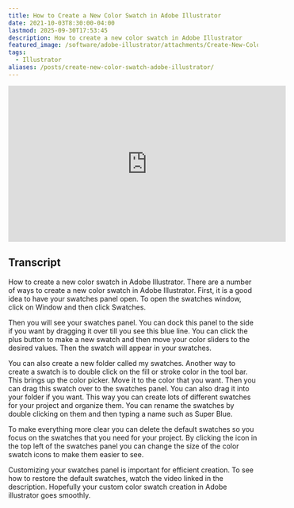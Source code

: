 ```yaml
---
title: How to Create a New Color Swatch in Adobe Illustrator
date: 2021-10-03T8:30:00-04:00
lastmod: 2025-09-30T17:53:45
description: How to create a new color swatch in Adobe Illustrator
featured_image: /software/adobe-illustrator/attachments/Create-New-Color-Swatch-in-Adobe-Illustrator.jpg
tags:
  - Illustrator
aliases: /posts/create-new-color-swatch-adobe-illustrator/
---
```


<div class="iframe-16-9-container">
<iframe class="youTubeIframe" width="560" height="315" src="https://www.youtube.com/embed/vw3VnrskTzE?rel=0" title="YouTube video player" frameborder="0" allow="accelerometer; autoplay; clipboard-write; encrypted-media; gyroscope; picture-in-picture; web-share" referrerpolicy="strict-origin-when-cross-origin" allowfullscreen></iframe>
</div>

## Transcript

How to create a new color swatch in Adobe Illustrator. There are a number of ways to create a new color swatch in Adobe Illustrator. First, it is a good idea to have your swatches panel open. To open the swatches window, click on Window and then click Swatches.

Then you will see your swatches panel. You can dock this panel to the side if you want by dragging it over till you see this blue line. You can click the plus button to make a new swatch and then move your color sliders to the desired values. Then the swatch will appear in your swatches.

You can also create a new folder called my swatches. Another way to create a swatch is to double click on the fill or stroke color in the tool bar. This brings up the color picker. Move it to the color that you want. Then you can drag this swatch over to the swatches panel. You can also drag it into your folder if you want. This way you can create lots of different swatches for your project and organize them. You can rename the swatches by double clicking on them and then typing a name such as Super Blue.

To make everything more clear you can delete the default swatches so you focus on the swatches that you need for your project. By clicking the icon in the top left of the swatches panel you can change the size of the color swatch icons to make them easier to see.

Customizing your swatches panel is important for efficient creation. To see how to restore the default swatches, watch the video linked in the description. Hopefully your custom color swatch creation in Adobe illustrator goes smoothly.
